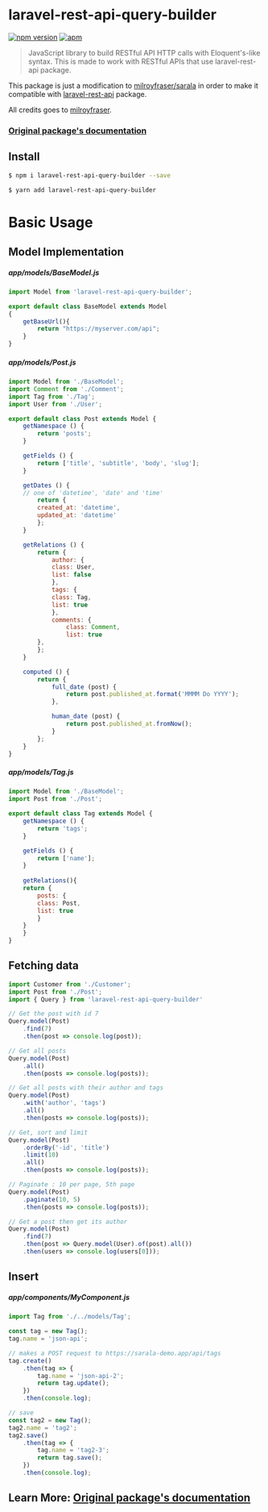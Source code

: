 
# laravel-rest-api-query-builder

[![npm version](https://badge.fury.io/js/sarala.svg)](https://www.npmjs.com/package/sarala) [![apm](https://img.shields.io/apm/l/vim-mode.svg)](https://github.com/milroyfraser/sarala/blob/master/LICENSE)

> JavaScript library to build RESTful API HTTP calls with Eloquent's-like syntax. 
> This is made to work with RESTful APIs that use laravel-rest-api package. 

This package is just a modification to [milroyfraser/sarala](http://github.com/milroyfraser/sarala) in order to make it compatible with [laravel-rest-api](http://github.com/RobinMarechal/laravel-rest-api) package.

All credits goes to [milroyfraser](http://github.com/milroyfraser).

### [Original package's documentation](https://milroy.me/posts/sarala-laravel-eloquent-like-javascript-orm-to-communicate-with-json-api/1)

## Install

```sh
$ npm i laravel-rest-api-query-builder --save
```

```sh
$ yarn add laravel-rest-api-query-builder
```

# Basic Usage

## Model Implementation

##### app/models/BaseModel.js
```javascript
import Model from 'laravel-rest-api-query-builder';

export default class BaseModel extends Model
{
    getBaseUrl(){
        return "https://myserver.com/api";
    }
}
```

##### app/models/Post.js
```javascript
import Model from './BaseModel';
import Comment from './Comment';
import Tag from './Tag';
import User from './User';

export default class Post extends Model {
    getNamespace () {
        return 'posts';
    }

    getFields () {
        return ['title', 'subtitle', 'body', 'slug'];
    }

    getDates () {
	// one of 'datetime', 'date' and 'time'
        return { 
	    created_at: 'datetime',
	    updated_at: 'datetime'
        };
    }

    getRelations () {
        return {
            author: {
	        class: User,
	        list: false
            },
            tags: {
	        class: Tag,
	        list: true
            },
            comments: {
                class: Comment,
                list: true
	    },
        };
    }

    computed () {
        return {
            full_date (post) {
                return post.published_at.format('MMMM Do YYYY');
            },

            human_date (post) {
                return post.published_at.fromNow();
            }
        };
    }
}
```

##### app/models/Tag.js
```javascript
import Model from './BaseModel';
import Post from './Post';

export default class Tag extends Model {
    getNamespace () {
        return 'tags';
    }

    getFields () {
        return ['name'];
    }
    
    getRelations(){
	return {
	    posts: {
		class: Post,
		list: true
	    }
	}
    }
}
```

## Fetching data

```javascript
import Customer from './Customer';
import Post from './Post';
import { Query } from 'laravel-rest-api-query-builder'

// Get the post with id 7
Query.model(Post)
    .find(7)
    .then(post => console.log(post));

// Get all posts
Query.model(Post)
    .all()
    .then(posts => console.log(posts));

// Get all posts with their author and tags
Query.model(Post)
    .with('author', 'tags')
    .all()
    .then(posts => console.log(posts));

// Get, sort and limit
Query.model(Post)
    .orderBy('-id', 'title')
    .limit(10)
    .all()
    .then(posts => console.log(posts));

// Paginate : 10 per page, 5th page
Query.model(Post)
    .paginate(10, 5)
    .then(posts => console.log(posts));

// Get a post then get its author
Query.model(Post)
    .find(7)
    .then(post => Query.model(User).of(post).all())
    .then(users => console.log(users[0]));
```

## Insert

##### app/components/MyComponent.js
```javascript
import Tag from './../models/Tag';

const tag = new Tag();
tag.name = 'json-api';

// makes a POST request to https://sarala-demo.app/api/tags
tag.create()
    .then(tag => {
        tag.name = 'json-api-2';
        return tag.update();
    })
    .then(console.log); 

// save
const tag2 = new Tag();
tag2.name = 'tag2';
tag2.save()
    .then(tag => {
        tag.name = 'tag2-3';
        return tag.save();
    })
    .then(console.log); 
```

## Learn More: [Original package's documentation](https://milroy.me/posts/sarala-laravel-eloquent-like-javascript-orm-to-communicate-with-json-api/1)
